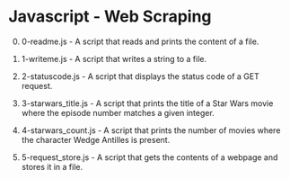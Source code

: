 # Javascript - Web Scraping

0. 0-readme.js - A script that reads and prints the content of a file.

1. 1-writeme.js - A script that writes a string to a file.

2. 2-statuscode.js - A script that displays the status code of a GET request.

3. 3-starwars_title.js - A script that prints the title of a Star Wars movie where the episode number matches a given integer.

4. 4-starwars_count.js - A script that prints the number of movies where the character Wedge Antilles is present.

5. 5-request_store.js - A script that gets the contents of a webpage and stores it in a file.
